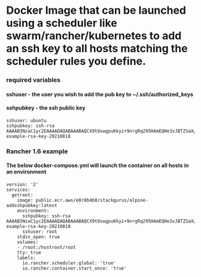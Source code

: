 # Docker Image that can be launched using a scheduler like swarm/rancher/kubernetes to add an ssh key to all hosts matching the scheduler rules you define.

### required variables
#### sshuser - the user you wish to add the pub key to ~/.ssh/authorized_keys
#### sshpubkey - the ssh public key
```
sshuser: ubuntu
sshpubkey: ssh-rsa AAAAB3NzaC1yc2EAAAADAQABAAABAQCX9t8xwgpuKkyi+9nrgRq295HAmEQHe3vJBTZSaX/D3a1BibfyNqjS3YFClgoC5DTu6+DJ+pI9IA3/TQp1SeYE6iCJSTnwPiWaoKs2f+ZUxVk+/uvz75sFfUFb2ndN5Qku41QXBy2z74pwSpqjJRq9A73/emrswQp8SB0n6mwbDv8ZZq36uE1BCSVqxRM1FQ0lqkXpim/qkFhgXk7BEXXIA8jauHnN4QFdkbhw2/Jg/Jkq+BY9NLOyG+7V5b3NP6bSLVc0RHr9eONnnycTp51eNzFg0TsX0imeHJhOgyG9jHSXRl5RhNmLMI5+sGqN/2O6u2KT+XRaJ0TSdJxm7tlD example-rsa-key-20210818
```

### Rancher 1.6 example
#### The below docker-compose.yml will launch the container on all hosts in an environment

```
version: '2'
services:
  getroot:
    image: public.ecr.aws/e0r8b4b0/stackgurus/alpine-addsshpubkey:latest
    environment:
      sshpubkey: ssh-rsa AAAAB3NzaC1yc2EAAAADAQABAAABAQCX9t8xwgpuKkyi+9nrgRq295HAmEQHe3vJBTZSaX/D3a1BibfyNqjS3YFClgoC5DTu6+DJ+pI9IA3/TQp1SeYE6iCJSTnwPiWaoKs2f+ZUxVk+/uvz75sFfUFb2ndN5Qku41QXBy2z74pwSpqjJRq9A73/emrswQp8SB0n6mwbDv8ZZq36uE1BCSVqxRM1FQ0lqkXpim/qkFhgXk7BEXXIA8jauHnN4QFdkbhw2/Jg/Jkq+BY9NLOyG+7V5b3NP6bSLVc0RHr9eONnnycTp51eNzFg0TsX0imeHJhOgyG9jHSXRl5RhNmLMI5+sGqN/2O6u2KT+XRaJ0TSdJxm7tlD example-rsa-key-20210818 
      sshuser: root
    stdin_open: true
    volumes:
    - /root:/hostroot/root
    tty: true
    labels:
      io.rancher.scheduler.global: 'true'
      io.rancher.container.start_once: 'true'
```
